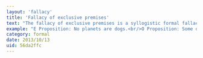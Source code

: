 ```yaml
---
layout: 'fallacy'
title: 'Fallacy of exclusive premises'
text: "The fallacy of exclusive premises is a syllogistic formal fallacy committed in a categorical syllogism that is invalid because both of its premises are negative."
example: "E Proposition: No planets are dogs.<br/>O Proposition: Some dogs are not pets.<br/>O Proposition: Therefore, some pets are not planets.<br/><br/>Explanation of Example 2:<br/><br/>In this example we can more clearly see that the physical difference between a dog and a planet has no correlation to the domestication of dogs. The two premises are exclusive and the subsequent conclusion is nonsense, as the transpose would imply that some pets are planets.<br/><br/>Conclusion:<br/><br/>The verisimilitude of the final statement is not relevant in this fallacy. The conclusions in both examples are uncontroversial; however, both are argued on fallacious logic and would not hold up as valid arguments."
category: formal
date: 2013/10/13
uid: 56da2ffc
---
```

